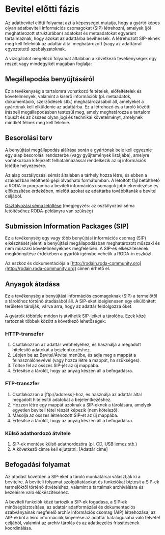 # Bevitel előtti fázis

Az adatbevitel előtti folyamat azt a képességet mutatja, hogy a gyártó képes olyan adatbeviteli információs csomagokat (SIP) létrehozni, amelyek (jól meghatározott struktúrában) adatokat és metaadatokat egyaránt tartalmaznak, hogy azokat az adattárba bevihessék. A létrehozott SIP-eknek meg kell felelniük az adattár által meghatározott (vagy az adattárral egyeztetett) szabályzatoknak. 

A vizsgálatot megelőző folyamat általában a következő tevékenységek egy részét vagy mindegyikét magában foglalja:

## Megállapodás benyújtásáról

Ez a tevékenység a tartalomra vonatkozó feltételek, előfeltételek és követelmények, valamint a kísérő információk (pl. metaadatok, dokumentáció, szerződések stb.) meghatározásából áll, amelyeket a gyártónak kell elküldenie az adattárba. Ez a létrehozó és a tároló közötti írásbeli megállapodásban testesül meg, amely meghatározza a tartalom típusát és az összes olyan jogi és technikai követelményt, amelynek mindkét félnek meg kell felelnie.

## Besorolási terv

A benyújtási megállapodás aláírása során a gyártónak bele kell egyeznie egy alap besorolási rendszerbe (vagy gyűjtemények listájába), amelyre vonatkozóan kifejezett felhatalmazással rendelkezik az új információk letétbe helyezésére.

Az alap osztályozási sémát általában a tárhely hozza létre, és ebben a szakaszban letölthető gépi olvasható formátumban. A letöltött fájl betölthető a RODA-in programba a beviteli információs csomagok jobb elrendezése és előkészítése érdekében, mielőtt azokat az adattárba továbbítanák a bevitel céljából.

[Osztályozási séma letöltése](/api/v1/classification_plans) (megjegyzés: az osztályozási séma letöltéséhez RODA-példányra van szükség)

## Submission Information Packages (SIP)

Ez a tevékenység egy vagy több benyújtási információs csomag (SIP) elkészítését jelenti a benyújtási megállapodásban meghatározott műszaki és nem műszaki követelményeknek megfelelően. A SIP-ek elkészítésének megkönnyítése érdekében a gyártók igénybe vehetik a RODA-in eszközt. 

Az eszköz és dokumentációja a [http://rodain.roda-community.org](http://rodain.roda-community.org) címen érhető el.


## Anyagok átadása

Ez a tevékenység a benyújtási információs csomagoknak (SIP) a termelőtől a tárolóhoz történő átadásából áll. A SIP-eket ideiglenesen egy elkülönített területen tárolják, várva arra, hogy az adattár feldolgozza őket.

A gyártók többféle módon is átvihetik SIP-jeiket a tárolóba. Ezek közé tartoznak többek között a következő lehetőségek:

### HTTP-transzfer

1. Csatlakozzon az adattár webhelyéhez, és használja a megadott hitelesítő adatokat a bejelentkezéshez.
2. Lépjen be az Bevitel/Átvitel menübe, és adja meg a mappát a felhasználónevével (vagy hozza létre a mappát, ha szükséges).
3. Töltse fel az összes SIP-jét az új mappába.
4. Értesítse a tárolót, hogy az anyag készen áll a befogadásra.

### FTP-transzfer

1. Csatlakozzon a [ftp://address]-hoz, és használja az adattár által megadott hitelesítő adatokat a bejelentkezéshez.
2. Hozzon létre egy mappát azoknak a SIP-eknek a tárolására, amelyek egyetlen beviteli tétel részét képezik (nem kötelező).
3. Másolja az összes létrehozott SIP-et az új mappába.
4. Értesítse a tárolót, hogy az anyag készen áll a befogadásra.

### Külső adathordozó átvitele

1. SIP-ek mentése külső adathordozóra (pl. CD, USB lemez stb.)
2. A következő címre kell eljuttatni: [Adattár címe]

## Befogadási folyamat

Az átadást követően a SIP-eket a tároló munkatársai választják ki a bevitelre. A beviteli folyamat szolgáltatásokat és funkciókat biztosít a SIP-ek termelőktől történő átvételéhez, valamint a tartalmak archiválásra és kezelésre való előkészítéséhez.

A beviteli funkciók közé tartozik a SIP-ek fogadása, a SIP-ek minőségbiztosítása, az adattár adatformázási és dokumentációs szabványainak megfelelő archív információs csomag (AIP) létrehozása, az AIP-ekből a leíró információk kinyerése az adattár katalógusába való felvétel céljából, valamint az archív tárolás és az adatkezelés frissítésének koordinálása.

